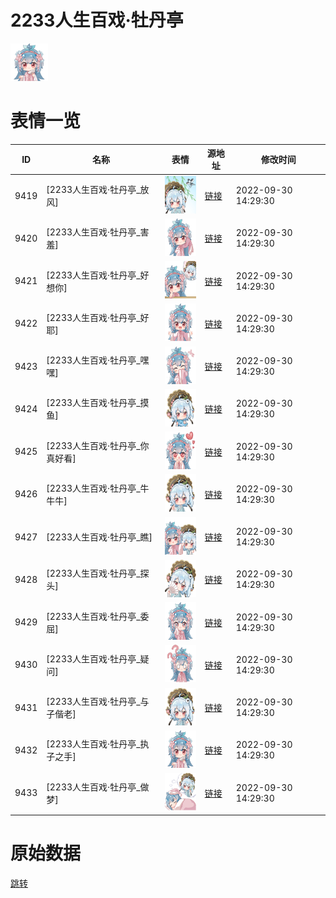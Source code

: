 # 2233人生百戏·牡丹亭

<img src="./cover.png" height="60" alt="cover" />

# 表情一览

|ID|名称|表情|源地址|修改时间|
|----|----|----|----|----|
|9419|[2233人生百戏·牡丹亭_放风]|<img src="./pic/009419_%5B2233人生百戏·牡丹亭_放风%5D.png" height="60" alt="放风"/>|[链接](http://i0.hdslb.com/bfs/emote/823c49f36c99e62ed425c542a486adf160945a6e.png)|2022-09-30 14:29:30|
|9420|[2233人生百戏·牡丹亭_害羞]|<img src="./pic/009420_%5B2233人生百戏·牡丹亭_害羞%5D.png" height="60" alt="害羞"/>|[链接](http://i0.hdslb.com/bfs/emote/a0e5822337f0e32dae7dfb43769b29f16eb5671e.png)|2022-09-30 14:29:30|
|9421|[2233人生百戏·牡丹亭_好想你]|<img src="./pic/009421_%5B2233人生百戏·牡丹亭_好想你%5D.png" height="60" alt="好想你"/>|[链接](http://i0.hdslb.com/bfs/emote/09b20e4f20c78479eb654ea2ffa99fbd7a86dc27.png)|2022-09-30 14:29:30|
|9422|[2233人生百戏·牡丹亭_好耶]|<img src="./pic/009422_%5B2233人生百戏·牡丹亭_好耶%5D.png" height="60" alt="好耶"/>|[链接](http://i0.hdslb.com/bfs/emote/59a14fad24a76368119a03747245bec75b1cb2c9.png)|2022-09-30 14:29:30|
|9423|[2233人生百戏·牡丹亭_嘿嘿]|<img src="./pic/009423_%5B2233人生百戏·牡丹亭_嘿嘿%5D.png" height="60" alt="嘿嘿"/>|[链接](http://i0.hdslb.com/bfs/emote/f86a36dfaee7a906b18ce282bc9302326628f886.png)|2022-09-30 14:29:30|
|9424|[2233人生百戏·牡丹亭_摸鱼]|<img src="./pic/009424_%5B2233人生百戏·牡丹亭_摸鱼%5D.png" height="60" alt="摸鱼"/>|[链接](http://i0.hdslb.com/bfs/emote/501e33fac100494f64691c0726836afaeeb99a73.png)|2022-09-30 14:29:30|
|9425|[2233人生百戏·牡丹亭_你真好看]|<img src="./pic/009425_%5B2233人生百戏·牡丹亭_你真好看%5D.png" height="60" alt="你真好看"/>|[链接](http://i0.hdslb.com/bfs/emote/0f5c55a8fa497e6ae11dc30d6e88eee599884730.png)|2022-09-30 14:29:30|
|9426|[2233人生百戏·牡丹亭_牛牛牛]|<img src="./pic/009426_%5B2233人生百戏·牡丹亭_牛牛牛%5D.png" height="60" alt="牛牛牛"/>|[链接](http://i0.hdslb.com/bfs/emote/abe3cb6355307adb5d10da36f808677081208441.png)|2022-09-30 14:29:30|
|9427|[2233人生百戏·牡丹亭_瞧]|<img src="./pic/009427_%5B2233人生百戏·牡丹亭_瞧%5D.png" height="60" alt="瞧"/>|[链接](http://i0.hdslb.com/bfs/emote/08226d35edfdf916f620321e70484dd03f4ecbf6.png)|2022-09-30 14:29:30|
|9428|[2233人生百戏·牡丹亭_探头]|<img src="./pic/009428_%5B2233人生百戏·牡丹亭_探头%5D.png" height="60" alt="探头"/>|[链接](http://i0.hdslb.com/bfs/emote/04117e6b41254c5a9bdfe1bbba0fee978ec8967d.png)|2022-09-30 14:29:30|
|9429|[2233人生百戏·牡丹亭_委屈]|<img src="./pic/009429_%5B2233人生百戏·牡丹亭_委屈%5D.png" height="60" alt="委屈"/>|[链接](http://i0.hdslb.com/bfs/emote/eeacfd0c5da4cc2b8e1f9d86d003ba1c3a2d80f7.png)|2022-09-30 14:29:30|
|9430|[2233人生百戏·牡丹亭_疑问]|<img src="./pic/009430_%5B2233人生百戏·牡丹亭_疑问%5D.png" height="60" alt="疑问"/>|[链接](http://i0.hdslb.com/bfs/emote/8c4c20fbce2ab8b1ef82edce4c1d04efd9e0c6de.png)|2022-09-30 14:29:30|
|9431|[2233人生百戏·牡丹亭_与子偕老]|<img src="./pic/009431_%5B2233人生百戏·牡丹亭_与子偕老%5D.png" height="60" alt="与子偕老"/>|[链接](http://i0.hdslb.com/bfs/emote/4fbf463fd315c566c2719fe785d75a74673bc857.png)|2022-09-30 14:29:30|
|9432|[2233人生百戏·牡丹亭_执子之手]|<img src="./pic/009432_%5B2233人生百戏·牡丹亭_执子之手%5D.png" height="60" alt="执子之手"/>|[链接](http://i0.hdslb.com/bfs/emote/410449772070cfe467c78f680080f8c7ed0a5001.png)|2022-09-30 14:29:30|
|9433|[2233人生百戏·牡丹亭_做梦]|<img src="./pic/009433_%5B2233人生百戏·牡丹亭_做梦%5D.png" height="60" alt="做梦"/>|[链接](http://i0.hdslb.com/bfs/emote/43733e6314919c311a53142c823c347f79e817a4.png)|2022-09-30 14:29:30|

# 原始数据

[跳转](./raw.json)

